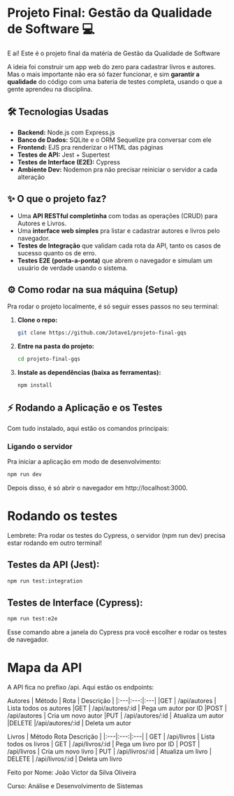# Projeto Final: Gestão da Qualidade de Software 💻

E aí! Este é o projeto final da matéria de Gestão da Qualidade de Software

A ideia foi construir um app web do zero para cadastrar livros e autores. Mas o mais importante não era só fazer funcionar, e sim **garantir a qualidade** do código com uma bateria de testes completa, usando o que a gente aprendeu na disciplina.

## 🛠️ Tecnologias Usadas

- **Backend:** Node.js com Express.js
- **Banco de Dados:** SQLite e o ORM Sequelize pra conversar com ele
- **Frontend:** EJS pra renderizar o HTML das páginas
- **Testes de API:** Jest + Supertest
- **Testes de Interface (E2E):** Cypress
- **Ambiente Dev:** Nodemon pra não precisar reiniciar o servidor a cada alteração

## ✨ O que o projeto faz?

- Uma **API RESTful completinha** com todas as operações (CRUD) para Autores e Livros.
- Uma **interface web simples** pra listar e cadastrar autores e livros pelo navegador.
- **Testes de Integração** que validam cada rota da API, tanto os casos de sucesso quanto os de erro.
- **Testes E2E (ponta-a-ponta)** que abrem o navegador e simulam um usuário de verdade usando o sistema.

## ⚙️ Como rodar na sua máquina (Setup)

Pra rodar o projeto localmente, é só seguir esses passos no seu terminal:

1.  **Clone o repo:**
    ```bash
    git clone https://github.com/Jotave1/projeto-final-gqs
    ```

2.  **Entre na pasta do projeto:**
    ```bash
    cd projeto-final-gqs
    ```

3.  **Instale as dependências (baixa as ferramentas):**
    ```bash
    npm install
    ```

## ⚡ Rodando a Aplicação e os Testes

Com tudo instalado, aqui estão os comandos principais:

### Ligando o servidor

Pra iniciar a aplicação em modo de desenvolvimento:
```bash
npm run dev
```

Depois disso, é só abrir o navegador em http://localhost:3000.

# Rodando os testes

Lembrete: Pra rodar os testes do Cypress, o servidor (npm run dev) precisa estar rodando em outro terminal!

## Testes da API (Jest):

```Bash
npm run test:integration
```

## Testes de Interface (Cypress):

```Bash
npm run test:e2e
```
Esse comando abre a janela do Cypress pra você escolher e rodar os testes de navegador.

# Mapa da API

A API fica no prefixo /api. Aqui estão os endpoints:

Autores
| Método | Rota | Descrição |
|:---|:---:|:---|
|GET | /api/autores | Lista todos os autores
|GET | /api/autores/:id | Pega um autor por ID
|POST | /api/autores | Cria um novo autor
|PUT | /api/autores/:id | Atualiza um autor
|DELETE |/api/autores/:id | Deleta um autor


Livros
| Método	Rota	Descrição |
|:---|:---:|:---|
| GET | /api/livros | Lista todos os livros
| GET | /api/livros/:id | Pega um livro por ID
| POST | /api/livros | Cria um novo livro
| PUT | /api/livros/:id | Atualiza um livro
| DELETE | /api/livros/:id | Deleta um livro

Feito por
Nome: João Victor da Silva Oliveira

Curso: Análise e Desenvolvimento de Sistemas

